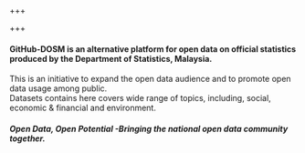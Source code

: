 +++

+++
#### **GitHub-DOSM** is an alternative platform for open data on official statistics produced by the Department of Statistics, Malaysia.  
This is an initiative to expand the open data audience and to promote open data usage among public.  
Datasets contains here covers wide range of topics, including, social, economic & financial and environment.

#### _Open Data, Open Potential -Bringing the national open data community together._